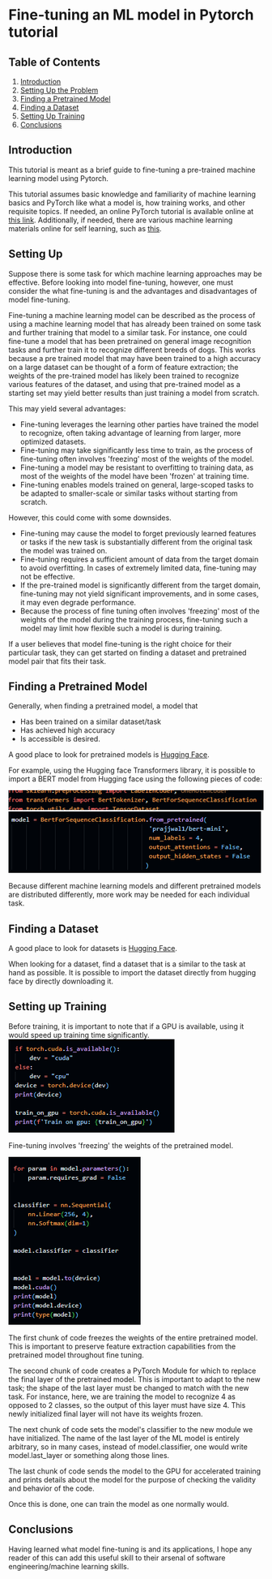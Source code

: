 # Fine-tuning an ML model in Pytorch tutorial

## Table of Contents
1. [Introduction](#introduction)
2. [Setting Up the Problem](#setting-up-the-problem)
3. [Finding a Pretrained Model](#finding-a-pretrained-model)
4. [Finding a Dataset](#finding-a-dataset)
5. [Setting Up Training](#setting-up-training)
7. [Conclusions](#conclusions)

## Introduction
This tutorial is meant as a brief guide to fine-tuning a pre-trained machine learning model using Pytorch.

This tutorial assumes basic knowledge and familiarity of machine learning basics and PyTorch like what a model is, how training works, and other requisite topics.
If needed, an online PyTorch tutorial is available online at [this link](https://pytorch.org/tutorials/beginner/deep_learning_60min_blitz.html). 
Additionally, if needed, there are various machine learning materials online for self learning, such as [this](https://alexjungaalto.github.io/MLBasicsBook.pdf).

## Setting Up
Suppose there is some task for which machine learning approaches may be effective. 
Before looking into model fine-tuning, however, one must consider the what fine-tuning is and the advantages and disadvantages of model fine-tuning.

Fine-tuning a machine learning model can be described as the process of using a machine learning model that has already been trained on some task and further training that model to a similar task. 
For instance, one could fine-tune a model that has been pretrained on general image recognition tasks and further train it to recognize different breeds of dogs.
This works because a pre trained model that may have been trained to a high accuracy on a large dataset can be thought of a form of feature extraction; the weights of the pre-trained model has likely been trained to recognize various features of the dataset, and using that pre-trained model as a starting set may yield better results than just training a model from scratch.

This may yield several advantages: 
- Fine-tuning leverages the learning other parties have trained the model to recognize, often taking advantage of learning from larger, more optimized datasets.
- Fine-tuning may take significantly less time to train, as the process of fine-tuning often involves 'freezing' most of the weights of the model.
- Fine-tuning a model may be resistant to overfitting to training data, as most of the weights of the model have been 'frozen' at training time.
- Fine-tuning enables models trained on general, large-scoped tasks to be adapted to smaller-scale or similar tasks without starting from scratch.

However, this could come with some downsides.
- Fine-tuning may cause the model to forget previously learned features or tasks if the new task is substantially different from the original task the model was trained on.
- Fine-tuning requires a sufficient amount of data from the target domain to avoid overfitting. In cases of extremely limited data, fine-tuning may not be effective.
- If the pre-trained model is significantly different from the target domain, fine-tuning may not yield significant improvements, and in some cases, it may even degrade performance.
- Because the process of fine tuning often involves 'freezing' most of the weights of the model during the training process, fine-tuning such a model may limit how flexible such a model is during training.

If a user believes that model fine-tuning is the right choice for their particular task, they can get started on finding a dataset and pretrained model pair that fits their task.

## Finding a Pretrained Model

Generally, when finding a pretrained model, a model that 
- Has been trained on a similar dataset/task
- Has achieved high accuracy
- Is accessible
is desired.

A good place to look for pretrained models is [Hugging Face](https://huggingface.co/models).

For example, using the Hugging face Transformers library, it is possible to import a BERT model from Hugging face using the following pieces of code:

![Importing the transformers library](./transformerslib.png)
![Importing a pre trained BERT model](./Screenshot%202024-03-17%20224606.png)

Because different machine learning models and different pretrained models are distributed differently, more work may be needed for each individual task.

## Finding a Dataset

A good place to look for datasets is [Hugging Face](https://huggingface.co/datasets).

When looking for a dataset, find a dataset that is a similar to the task at hand as possible. It is possible to import the dataset directly from hugging face by directly downloading it.

## Setting up Training

Before training, it is important to note that if a GPU is available, using it would speed up training time significantly.
![GPU testing](./Screenshot%202024-03-17%20225750.png)

Fine-tuning involves 'freezing' the weights of the pretrained model. 

![Freezing and Overwriting](./overwrite.png)

The first chunk of code freezes the weights of the entire pretrained model. This is important to preserve feature extraction capabilities from the pretrained model throughout fine tuning.

The second chunk of code creates a PyTorch Module for which to replace the final layer of the pretrained model. This is important to adapt to the new task; the shape of the last layer must be changed to match with the new task. For instance, here, we are training the model to recognize 4 as opposed to 2 classes, so the output of this layer must have size 4. This newly initialized final layer will not have its weights frozen. 

The next chunk of code sets the model's classifier to the new module we have initialized. The name of the last layer of the ML model is entirely arbitrary, so in many cases, instead of model.classifier, one would write model.last_layer or something along those lines.

The last chunk of code sends the model to the GPU for accelerated training and prints details about the model for the purpose of checking the validity and behavior of the code. 

Once this is done, one can train the model as one normally would. 

## Conclusions 

Having learned what model fine-tuning is and its applications, I hope any reader of this can add this useful skill to their arsenal of software engineering/machine learning skills.